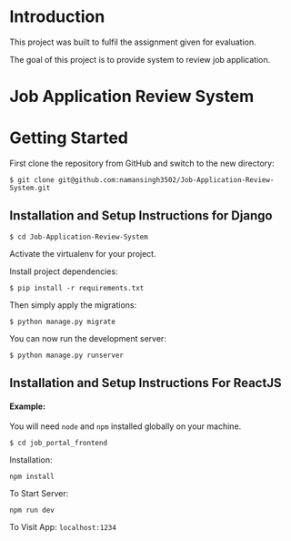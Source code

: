 # Introduction

This project was built to fulfil the assignment given for evaluation.

The goal of this project is to provide system to review job application.  


# Job Application Review System

# Getting Started

First clone the repository from GitHub and switch to the new directory:

    $ git clone git@github.com:namansingh3502/Job-Application-Review-System.git

## Installation and Setup Instructions for Django

    $ cd Job-Application-Review-System
    
Activate the virtualenv for your project.
    
Install project dependencies:

    $ pip install -r requirements.txt
    
    
Then simply apply the migrations:

    $ python manage.py migrate
    

You can now run the development server:

    $ python manage.py runserver

## Installation and Setup Instructions For ReactJS

#### Example:  

You will need `node` and `npm` installed globally on your machine.  

    $ cd job_portal_frontend

Installation:

`npm install`  

To Start Server:

`npm run dev`  

To Visit App:
`localhost:1234`  